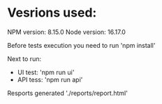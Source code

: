 # Vesrions used:
NPM version: 8.15.0
Node version: 16.17.0

Before tests execution you need to run 'npm install'

Next to run:
- UI test: 'npm run ui'
- API tess: 'npm run api'

Resports generated './reports/report.html'